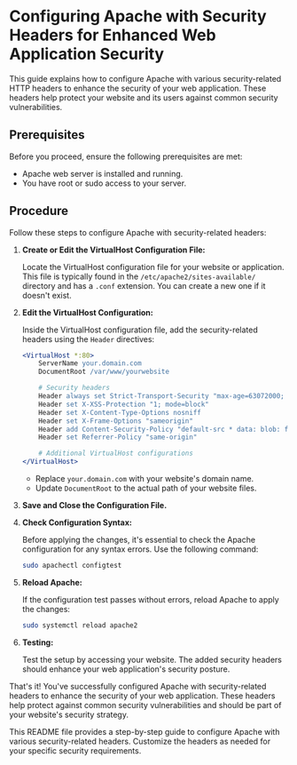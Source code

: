 # Configuring Apache with Security Headers for Enhanced Web Application Security

This guide explains how to configure Apache with various security-related HTTP headers to enhance the security of your web application. These headers help protect your website and its users against common security vulnerabilities.

## Prerequisites

Before you proceed, ensure the following prerequisites are met:

- Apache web server is installed and running.
- You have root or sudo access to your server.

## Procedure

Follow these steps to configure Apache with security-related headers:

1. **Create or Edit the VirtualHost Configuration File:**

   Locate the VirtualHost configuration file for your website or application. This file is typically found in the `/etc/apache2/sites-available/` directory and has a `.conf` extension. You can create a new one if it doesn't exist.

2. **Edit the VirtualHost Configuration:**

   Inside the VirtualHost configuration file, add the security-related headers using the `Header` directives:

   ```apache
   <VirtualHost *:80>
       ServerName your.domain.com
       DocumentRoot /var/www/yourwebsite

       # Security headers
       Header always set Strict-Transport-Security "max-age=63072000; includeSubDomains"
       Header set X-XSS-Protection "1; mode=block"
       Header set X-Content-Type-Options nosniff
       Header set X-Frame-Options "sameorigin"
       Header add Content-Security-Policy "default-src * data: blob: filesystem: about: ws: wss: 'unsafe-inline' 'unsafe-eval' 'unsafe-dynamic'; script-src * data: blob: 'unsafe-inline' 'unsafe-eval'; connect-src * data: blob: 'unsafe-inline'; img-src * data: blob: 'unsafe-inline'; frame-src * data: blob: ; style-src * data: blob: 'unsafe-inline'; font-src * data: blob: 'unsafe-inline';"
       Header set Referrer-Policy "same-origin"

       # Additional VirtualHost configurations
   </VirtualHost>
   ```

   - Replace `your.domain.com` with your website's domain name.
   - Update `DocumentRoot` to the actual path of your website files.

3. **Save and Close the Configuration File.**

4. **Check Configuration Syntax:**

   Before applying the changes, it's essential to check the Apache configuration for any syntax errors. Use the following command:

   ```bash
   sudo apachectl configtest
   ```

5. **Reload Apache:**

   If the configuration test passes without errors, reload Apache to apply the changes:

   ```bash
   sudo systemctl reload apache2
   ```

6. **Testing:**

   Test the setup by accessing your website. The added security headers should enhance your web application's security posture.

That's it! You've successfully configured Apache with security-related headers to enhance the security of your web application. These headers help protect against common security vulnerabilities and should be part of your website's security strategy.

This README file provides a step-by-step guide to configure Apache with various security-related headers. Customize the headers as needed for your specific security requirements.